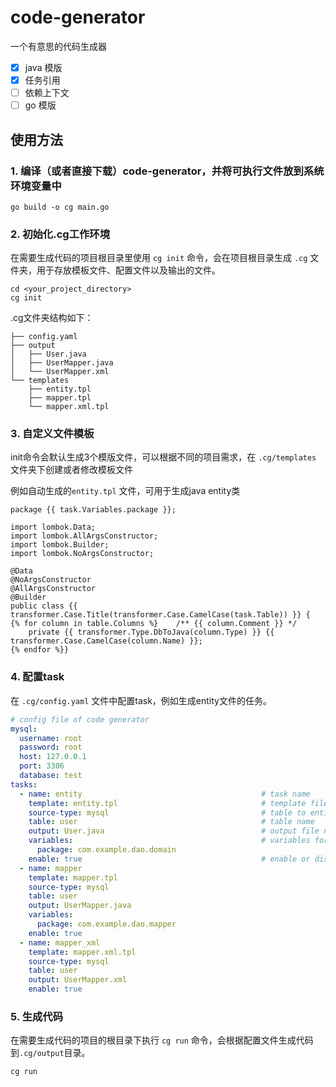 # code-generator
一个有意思的代码生成器
- [x] java 模版
- [x] 任务引用
- [ ] 依赖上下文
- [ ] go 模版

## 使用方法
### 1. 编译（或者直接下载）code-generator，并将可执行文件放到系统环境变量中
```shell
go build -o cg main.go
```

### 2. 初始化.cg工作环境
在需要生成代码的项目根目录里使用 `cg init` 命令，会在项目根目录生成 `.cg` 文件夹，用于存放模板文件、配置文件以及输出的文件。
```shell
cd <your_project_directory>
cg init
```

.cg文件夹结构如下：
```text
├── config.yaml
├── output
│   ├── User.java
│   ├── UserMapper.java
│   └── UserMapper.xml
└── templates
    ├── entity.tpl
    ├── mapper.tpl
    └── mapper.xml.tpl
```
### 3. 自定义文件模板
init命令会默认生成3个模版文件，可以根据不同的项目需求，在 `.cg/templates` 文件夹下创建或者修改模板文件  

例如自动生成的`entity.tpl` 文件，可用于生成java entity类
```text
package {{ task.Variables.package }};

import lombok.Data;
import lombok.AllArgsConstructor;
import lombok.Builder;
import lombok.NoArgsConstructor;

@Data
@NoArgsConstructor
@AllArgsConstructor
@Builder
public class {{ transformer.Case.Title(transformer.Case.CamelCase(task.Table)) }} {
{% for column in table.Columns %}    /** {{ column.Comment }} */
    private {{ transformer.Type.DbToJava(column.Type) }} {{ transformer.Case.CamelCase(column.Name) }};
{% endfor %}}
```
### 4. 配置task
在 `.cg/config.yaml` 文件中配置task，例如生成entity文件的任务。
```yaml
# config file of code generator
mysql:
  username: root
  password: root
  host: 127.0.0.1
  port: 3306
  database: test
tasks:
  - name: entity                                        # task name
    template: entity.tpl                                # template file from .cg/templates folder
    source-type: mysql                                  # table to entity
    table: user                                         # table name
    output: User.java                                   # output file name
    variables:                                          # variables for template
      package: com.example.dao.domain
    enable: true                                        # enable or disable the task
  - name: mapper
    template: mapper.tpl
    source-type: mysql
    table: user
    output: UserMapper.java
    variables:
      package: com.example.dao.mapper
    enable: true
  - name: mapper_xml
    template: mapper.xml.tpl
    source-type: mysql
    table: user
    output: UserMapper.xml
    enable: true
```
### 5. 生成代码
在需要生成代码的项目的根目录下执行 `cg run` 命令，会根据配置文件生成代码到`.cg/output`目录。
```shell
cg run
```